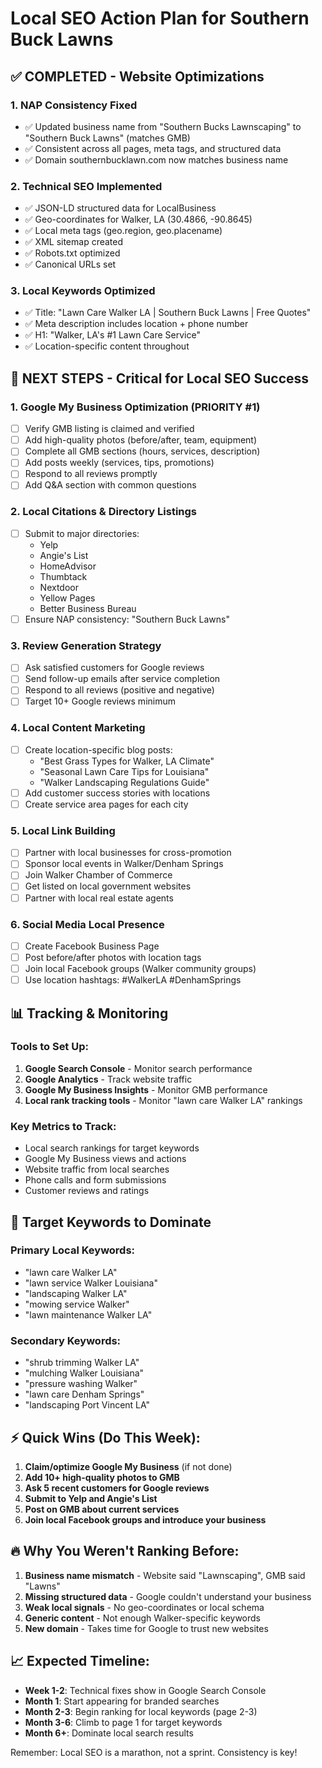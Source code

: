 # Local SEO Action Plan for Southern Buck Lawns

## ✅ COMPLETED - Website Optimizations

### 1. NAP Consistency Fixed
- ✅ Updated business name from "Southern Bucks Lawnscaping" to "Southern Buck Lawns" (matches GMB)
- ✅ Consistent across all pages, meta tags, and structured data
- ✅ Domain southernbucklawn.com now matches business name

### 2. Technical SEO Implemented
- ✅ JSON-LD structured data for LocalBusiness
- ✅ Geo-coordinates for Walker, LA (30.4866, -90.8645)
- ✅ Local meta tags (geo.region, geo.placename)
- ✅ XML sitemap created
- ✅ Robots.txt optimized
- ✅ Canonical URLs set

### 3. Local Keywords Optimized
- ✅ Title: "Lawn Care Walker LA | Southern Buck Lawns | Free Quotes"
- ✅ Meta description includes location + phone number
- ✅ H1: "Walker, LA's #1 Lawn Care Service"
- ✅ Location-specific content throughout

## 🚀 NEXT STEPS - Critical for Local SEO Success

### 1. Google My Business Optimization (PRIORITY #1)
- [ ] Verify GMB listing is claimed and verified
- [ ] Add high-quality photos (before/after, team, equipment)
- [ ] Complete all GMB sections (hours, services, description)
- [ ] Add posts weekly (services, tips, promotions)
- [ ] Respond to all reviews promptly
- [ ] Add Q&A section with common questions

### 2. Local Citations & Directory Listings
- [ ] Submit to major directories:
  - Yelp
  - Angie's List
  - HomeAdvisor
  - Thumbtack
  - Nextdoor
  - Yellow Pages
  - Better Business Bureau
- [ ] Ensure NAP consistency: "Southern Buck Lawns"

### 3. Review Generation Strategy
- [ ] Ask satisfied customers for Google reviews
- [ ] Send follow-up emails after service completion
- [ ] Respond to all reviews (positive and negative)
- [ ] Target 10+ Google reviews minimum

### 4. Local Content Marketing
- [ ] Create location-specific blog posts:
  - "Best Grass Types for Walker, LA Climate"
  - "Seasonal Lawn Care Tips for Louisiana"
  - "Walker Landscaping Regulations Guide"
- [ ] Add customer success stories with locations
- [ ] Create service area pages for each city

### 5. Local Link Building
- [ ] Partner with local businesses for cross-promotion
- [ ] Sponsor local events in Walker/Denham Springs
- [ ] Join Walker Chamber of Commerce
- [ ] Get listed on local government websites
- [ ] Partner with local real estate agents

### 6. Social Media Local Presence
- [ ] Create Facebook Business Page
- [ ] Post before/after photos with location tags
- [ ] Join local Facebook groups (Walker community groups)
- [ ] Use location hashtags: #WalkerLA #DenhamSprings

## 📊 Tracking & Monitoring

### Tools to Set Up:
1. **Google Search Console** - Monitor search performance
2. **Google Analytics** - Track website traffic
3. **Google My Business Insights** - Monitor GMB performance
4. **Local rank tracking tools** - Monitor "lawn care Walker LA" rankings

### Key Metrics to Track:
- Local search rankings for target keywords
- Google My Business views and actions
- Website traffic from local searches
- Phone calls and form submissions
- Customer reviews and ratings

## 🎯 Target Keywords to Dominate

### Primary Local Keywords:
- "lawn care Walker LA"
- "lawn service Walker Louisiana" 
- "landscaping Walker LA"
- "mowing service Walker"
- "lawn maintenance Walker LA"

### Secondary Keywords:
- "shrub trimming Walker LA"
- "mulching Walker Louisiana"
- "pressure washing Walker"
- "lawn care Denham Springs"
- "landscaping Port Vincent LA"

## ⚡ Quick Wins (Do This Week):

1. **Claim/optimize Google My Business** (if not done)
2. **Add 10+ high-quality photos to GMB**
3. **Ask 5 recent customers for Google reviews**
4. **Submit to Yelp and Angie's List**
5. **Post on GMB about current services**
6. **Join local Facebook groups and introduce your business**

## 🔥 Why You Weren't Ranking Before:

1. **Business name mismatch** - Website said "Lawnscaping", GMB said "Lawns"
2. **Missing structured data** - Google couldn't understand your business
3. **Weak local signals** - No geo-coordinates or local schema
4. **Generic content** - Not enough Walker-specific keywords
5. **New domain** - Takes time for Google to trust new websites

## 📈 Expected Timeline:

- **Week 1-2**: Technical fixes show in Google Search Console
- **Month 1**: Start appearing for branded searches
- **Month 2-3**: Begin ranking for local keywords (page 2-3)
- **Month 3-6**: Climb to page 1 for target keywords
- **Month 6+**: Dominate local search results

Remember: Local SEO is a marathon, not a sprint. Consistency is key!

